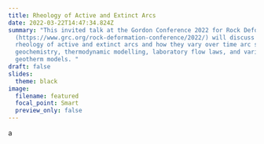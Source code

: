 ```yaml
---
title: Rheology of Active and Extinct Arcs
date: 2022-03-22T14:47:34.824Z
summary: "This invited talk at the Gordon Conference 2022 for Rock Deformation
  (https://www.grc.org/rock-deformation-conference/2022/) will discuss the
  rheology of active and extinct arcs and how they vary over time arc section
  geochemistry, thermodynamic modelling, laboratory flow laws, and varied
  geotherm models. "
draft: false
slides:
  theme: black
image:
  filename: featured
  focal_point: Smart
  preview_only: false
---
```

a